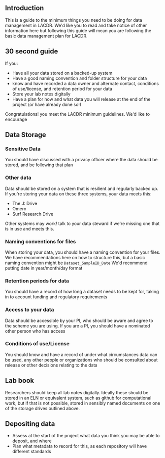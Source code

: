 ## Introduction
This is a guide to the minimum things you need to be doing for data management in LACDR. We'd like you to read and take notice of other information here
but following this guide will mean you are following the basic data management plan for LACDR.

## 30 second guide
If you:
- Have all your data stored on a backed-up system
- Have a good naming convention and folder structure for your data
- know and have recorded a data owner and alternate contact, conditions of use/license, and retention period for your data
- Store your lab notes digitally
- Have a plan for how and what data you will release at the end of the project (or have already done so!)


Congratulations! you meet the LACDR minimum guidelines. We'd like to encourage 



## Data Storage

### Sensitive Data
You should have discussed with a privacy officer where the data should be stored, and be following that plan


### Other data 
Data should be stored on a system that is resilient and regularly backed up. If you're storing your data on these three systems, your data meets this:
 - The J: Drive
 - Omero
 - Surf Research Drive


 Other systems may work! talk to your data steward if we're missing one that is in use and meets this.
 
 
### Naming conventions for files
When storing your data, you should have a naming convention for your files. We have recommendations here on how to structure this, but a basic naming convention might be
```Dataset_SampleID_Date```
We'd recommend putting date in year/month/day format


### Retention periods for data
You should have a record of how long a dataset needs to be kept for, taking in to account funding and regulatory requirements

### Access to your data
Data should be accessible by your PI, who should be aware and agree to the scheme you are using. If you are a PI, you should have a nominated other person who has access

### Conditions of use/License
You should know and have a record of under what circumstances data can be used, any other people or organizations who should be consulted about release or other decisions relating to the data

## Lab book
Researchers should keep all lab notes digitally. Ideally these should be stored in an ELN or equivalent system, such as github for computational work, but if that is not possible, stored in sensibly named documents on one of the storage drives outlined above.


## Depositing data
- Assess at the start of the project what data you think you may be able to deposit, and where
- Plan what metadata to record for this, as each repository will have different standards

